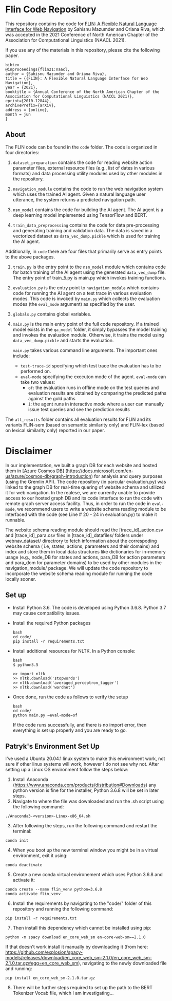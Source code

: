 # Flin Code Repository

This repository contains the code for [FLIN: A Flexible Natural Language Interface for Web Navigation](https://arxiv.org/abs/2010.12844) by Sahisnu Mazumder and Oriana Riva, which was accepted in the 2021 Conference of North American Chapter of the Association for Computational Linguistics (NAACL 2021).

If you use any of the materials in this repository, please cite the following paper.

```
bibtex
@inproceedings{flin21:naacl,
author = {Sahisnu Mazumder and Oriana Riva},
title = {{FLIN}: A Flexible Natural Language Interface for Web Navigation},
year = {2021},
booktitle = {Annual Conference of the North American Chapter of the Association for Computational Linguistics (NACCL 2021)},
eprint={2010.12844},
archivePrefix={arXiv},
address = {online},
month = jun
}
```

## About

The FLIN code can be found in the `code` folder. The code is organized in four directories:

1. `dataset_preparation` contains the code for reading website action parameter files, external resource files (e.g., list of dates in various formats) and data processing utility modules used by other modules in the repository. 

2. `navigation_module` contains the code to run the web navigation system which uses the trained AI agent. Given a natural language user utterance, the system returns a predicted navigation path.

3. `nsm_model` contains the code for building the AI agent. The AI agent is a deep learning model implemented using TensorFlow and BERT. 

4. `train_data_preprocessing` contains the code for data pre-processing and generating training and validation data. The data is saved in a vectorized dataset as `data_vec_dump.pickle` which is used for training the AI agent.

Additionally, in `code` there are four files that primarily serve as entry points to the above packages. 

1. `train.py` is the entry point to the `nsm_model` module which contains code for batch training of the AI agent using the generated `data_vec_dump` file. The entry point of train_5.py is main.py which invokes training functions.

2. `evaluation.py` is the entry point to `navigation_module` which contains code for running the AI agent on a test trace in various evaluation modes. This code is invoked by `main.py` which collects the evaluation modes (the `eval_mode` argument) as specified by the user.

3. `globals.py` contains global variables.

4. `main.py` is the main entry point of the full code repository. If a trained model exists in the `qa_model` folder, it simply bypasses the model training and invokes the evaluation module. Otherwise, it trains the model using `data_vec_dump.pickle` and starts the evaluation.

	`main.py` takes various command line arguments. The important ones include:
	- `test-trace-id` specifying which test trace the evaluation has to be performed on.
	- `eval-mode` specifying the executon mode of the agent. `eval-mode`  can take two values:
		- `of`: the evaluation runs in offline mode on the test queries and evaluation results are obtained by comparing the predicted paths against the gold paths
		- `i`: the agent runs in interactive mode where a user can manually issue test queries and see the prediction results
		
The `all_results` folder contains all evaluation results for FLIN and its variants FLIN-sem (based on semantic similarity only) and FLIN-lex (based on lexical similarity only) reported in our paper. 


# Disclaimer
In our implementation, we built a graph DB for each website and hosted them in [Azure Cosmos DB] (https://docs.microsoft.com/en-us/azure/cosmos-db/graph-introduction)
for analysis and query purposes (using the Gremlin API). The code repository (in parcular evaluation.py) was linked to the graph DB for real-time quering of website 
schema and utilized it for web navigation. In the realese, we are currently unable to provide access to our hosted graph DB and its code interface to run the code with remote 
graph server access facility. Thus, in order to run the code in `eval-mode`, we recommend users to write a website schema reading module to be interfaced with the code 
(see Line # 20 - 24 in evaluation.py) to make it runnable. 

The website schema reading module should read the [trace_id]_action.csv and [trace_id]_para.csv files in [trace_id]_datafiles/ folders under webnav_dataset/ directrory to fetch 
information about the correspoding website schema ( i.e, states, actions, parameters and their domains) and  index and store them in local data structures like dictionaries for 
in-memory usage (e.g., node_DB for states and actions, para_DB for action parameters and para_dom for parameter domains) to be used by other modules in the navigation_module/ package.
We will update the code repository to incorporate the website schema reading module for running the code locally sooner.

## Set up

- Install Python 3.6. The code is developed using Python 3.6.8. Python 3.7 may cause compatibility issues.
- Install the required Python packages
    ```
	bash
	cd code/
    pip install -r requirements.txt
    ```
- Install additional resources for NLTK. In a Python console:
    ```
	bash
    $ python3.5

    >> import nltk
    >> nltk.download('stopwords')
    >> nltk.download('averaged_perceptron_tagger')
    >> nltk.download('wordnet')
    ```
- Once done, run the code as follows to verify the setup
    ```
	bash
    cd code/
    python main.py –eval-mode=of
    ```

    If the code runs successfully, and there is no import error, then everything is set up properly 
    and you are ready to go. 

## Patryk's Environment Set Up
I've used a Ubuntu 20.04.1 linux system to make this environment work, not sure if other linux systems will work, however I do not see why not. After setting up a Linux OS environment follow the steps below: 

1. Install Anaconda (https://www.anaconda.com/products/distribution#Downloads) any python version is fine for the installer, Python 3.6.8 will be set in later steps.
2. Navigate to where the file was downloaded and run the .sh script using the following command:
```
./Anaconda3-<version>-Linux-x86_64.sh
```
3. After following the steps, run the following command and restart the terminal: 
```
conda init
```
4. When you boot up the new terminal window you might be in a virtual environment, exit it using:
```
conda deactivate
```
5. Create a new conda virtual environement which uses Python 3.6.8 and activate it:
```
conda create --name flin_venv python=3.6.8
conda activate flin_venv
```
6. Install the requirements by navigating to the "code/" folder of this repository and running the following command:
```
pip install -r requirements.txt
```
7. Then install this dependency which cannot be installed using pip:
```
python -m spacy download en_core_web_sm en-core-web-sm==2.1.0
```
If that doesn't work install it manually by downloading it (from here: https://github.com/explosion/spacy-models/releases/download/en_core_web_sm-2.1.0/en_core_web_sm-2.1.0.tar.gz#egg=en_core_web_sm), navigating to the newly downloaded file and running:
```
pip install en_core_web_sm-2.1.0.tar.gz
```

8. There will be further steps required to set up the path to the BERT Tokenizer Vocab file, which I am investigating...

